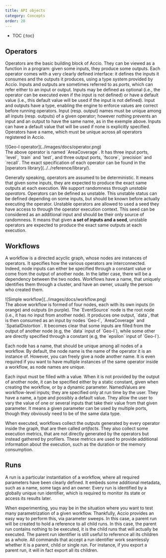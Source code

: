 ```yaml
---
title: API objects
category: Concepts
order: 20
---
```


* TOC
{:toc}

## Operators
Operators are the basic building block of Accio.
They can be viewed as a function in a program: given some inputs, they produce some outputs.
Each operator comes with a very clearly defined interface: it defines the inputs it consumes and the outputs it produces, using a type system provided by Accio.
Inputs and outputs are sometimes referred to as *ports*, which can refer either to an input or output.
Inputs may be defined as optional (i.e., the operator can be executed even if the input is not defined) or have a default value (i.e., this default value will be used if the input is not defined).
Input and outputs have a type, enabling the engine to enforce values are correct before running operators.
Input (resp. output) names must be unique among all inputs (resp. outputs) of a given operator;
however nothing prevents an input and an output to have the same name, as in the exemple above.
Inputs can have a default value that will be used if none is explicitly specified.
Operators have a name, which must be unique across all operators registered in Accio.

<div class="well" markdown="1">
  <div class="center" markdown="1">
  ![Geo-I operator](../images/docs/operator.png)
  </div>
  The above operator is named `AreaCoverage`.
  It has three input ports, `level`, `train` and `test`, and three output ports, `fscore`, `precision` and `recall`.
  The exact specification of each operator can be found in the [operators library](../../reference/library/).
</div>

Generally speaking, operators are assumed to be deterministic.
It means that given some inputs, they are expected to produce the exact same outputs at each execution.
We support randomness through *unstable operators*.
Operators can be defined as unstable.
This unstable status can be defined depending on some inputs, but should be known before actually executing the operator.
Unstable operators are allowed to used a seed they have access to through the operator execution context.
This seed can be considered as an additional input and should be their only source of randomness.
It means that given **a set of inputs and a seed**, unstable operators are expected to produce the exact same outputs at each execution.

## Workflows
A workflow is a directed acyclic graph, whose nodes are instances of operators.
It specifies how the various operators are interconnected.
Indeed, node inputs can either be specified through a constant value or come from the output of another node.
In the latter case, there will be a dependency between the two nodes.
Workflows have a name, that uniquely identifies them through a cluster, and have an owner, usually the person who created them.

<div class="well" markdown="1">
  <div class="center" markdown="1">
  ![Simple workflow](../images/docs/workflow.png)
  </div>
  The above workflow is formed of four nodes, each with its own inputs (in orange) and outputs (in purple).
  The `EventSource` node is the root node (i.e., it has no input from another node).
  It produces one output, `data`, that is then consumed as an input by nodes `Geo-I`, `AreaCoverage` and `SpatialDistortion`.
  It becomes clear that some inputs are filled from the output of another node (e.g, the `data` input of `Geo-I`), while some other are directly specified through a constant (e.g, the `epsilon` input of `Geo-I`).
</div>

Each node has a name, that should be unique among all nodes of a workflow.
By default, the node name is the name of the operator it is an instance of.
However, you can freely give a node another name.
It is even required if you want to have multiple instances of the same operator inside a workflow, as node names are unique.

Each input must be filled with a value.
When it is not provided by the output of another node, it can be specified either by a static constant, given when creating the workflow, or by a dynamic parameter.
NamedValues are workflow-level inputs; they are specified only at run time by the user.
They have a name, a type and possibly a default value.
They allow the user to vary the value of one or several inputs that take their value from that given parameter.
It means a given parameter can be used by multiple ports, though they obviously need to be of the same data type.

When executed, workflows collect the outputs generated by every operator inside the graph, that are then called *artifacts*.
They also collect some execution metrics, that are not directly generated by the operators but instead gathered by profilers.
These metrics are used to provide additional information about the execution, such as the duration or the memory consumption.

## Runs
A run is a particular instantiation of a workflow, where all required parameters have been clearly defined.
It embeds some additional metadata, such as a name, some tags and an owner.
Every run is identified by a globally unique run identifier, which is required to monitor its state or access its results later.

When experimenting, you may be in the situation where you want to test many parametrization of a given workflow.
Thankfully, Accio provides an easy way to perform this, via parameter sweeps.
In this case, a parent run will be created to hold a reference to all child runs.
In this case, the parent run contains nothing to be executed, it is the child runs that will actually be executed.
The parent run identifier is still useful to reference all its children as a whole.
All commands that accept a run identifier work seamlessly whether it is a parent, child or single run.
For instance, if you export a parent run, it will in fact export all its children.
